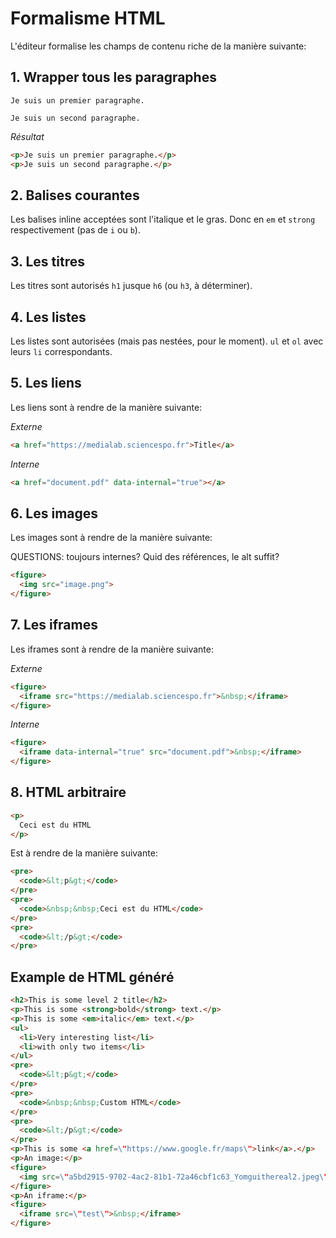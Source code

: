 # Formalisme HTML

L'éditeur formalise les champs de contenu riche de la manière suivante:

## 1. Wrapper tous les paragraphes

```
Je suis un premier paragraphe.

Je suis un second paragraphe.
```

*Résultat*

```html
<p>Je suis un premier paragraphe.</p>
<p>Je suis un second paragraphe.</p>
```

## 2. Balises courantes

Les balises inline acceptées sont l'italique et le gras. Donc en `em` et `strong` respectivement (pas de `i` ou `b`).

## 3. Les titres

Les titres sont autorisés `h1` jusque `h6` (ou `h3`, à déterminer).

## 4. Les listes

Les listes sont autorisées (mais pas nestées, pour le moment). `ul` et `ol` avec leurs `li` correspondants.

## 5. Les liens

Les liens sont à rendre de la manière suivante:

*Externe*

```html
<a href="https://medialab.sciencespo.fr">Title</a> 
```

*Interne*

```html
<a href="document.pdf" data-internal="true"></a>
```

## 6. Les images

Les images sont à rendre de la manière suivante:

QUESTIONS: toujours internes? Quid des références, le alt suffit?

```html
<figure>
  <img src="image.png">
</figure>
```

## 7. Les iframes

Les iframes sont à rendre de la manière suivante:

*Externe*

```html
<figure>
  <iframe src="https://medialab.sciencespo.fr">&nbsp;</iframe>
</figure>
```

*Interne*

```html
<figure>
  <iframe data-internal="true" src="document.pdf">&nbsp;</iframe>
</figure>
```

## 8. HTML arbitraire

```html
<p>
  Ceci est du HTML
</p>
```

Est à rendre de la manière suivante:

```html
<pre>
  <code>&lt;p&gt;</code>
</pre>
<pre>
  <code>&nbsp;&nbsp;Ceci est du HTML</code>
</pre>
<pre>
  <code>&lt;/p&gt;</code>
</pre>
```

## Example de HTML généré

```html
<h2>This is some level 2 title</h2>
<p>This is some <strong>bold</strong> text.</p>
<p>This is some <em>italic</em> text.</p>
<ul>
  <li>Very interesting list</li>
  <li>with only two items</li>
</ul>
<pre>
  <code>&lt;p&gt;</code>
</pre>
<pre>
  <code>&nbsp;&nbsp;Custom HTML</code>
</pre>
<pre>
  <code>&lt;/p&gt;</code>
</pre>
<p>This is some <a href=\"https://www.google.fr/maps\">link</a>.</p>
<p>An image:</p>
<figure>
  <img src=\"a5bd2915-9702-4ac2-81b1-72a46cbf1c63_Yomguithereal2.jpeg\"/>
</figure>
<p>An iframe:</p>
<figure>
  <iframe src=\"test\">&nbsp;</iframe>
</figure>
```
